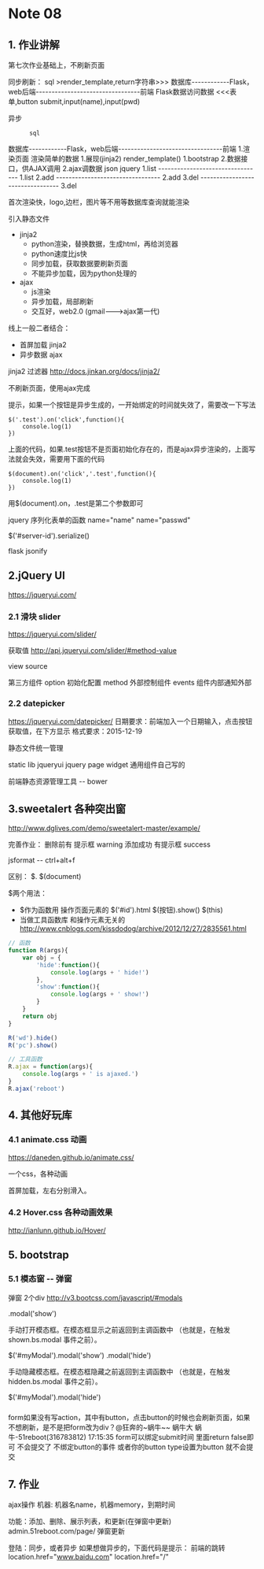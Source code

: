 # Note 08

## 1. 作业讲解
第七次作业基础上，不刷新页面


同步刷新：
        sql                    >render_template,return字符串>>>
数据库------------Flask，web后端---------------------------------前端
            Flask数据访问数据 <<<表单,button submit,input(name),input(pwd)

异步

          sql                    
数据库------------Flask，web后端---------------------------------前端
            1.渲染页面 渲染简单的数据                       1.展现(jinja2)
                render_template()                             1.bootstrap
            2.数据接口，供AJAX调用                          2.ajax调数据
                json                                            jquery
                1.list    ---------------------------------     1.list
                2.add     ---------------------------------     2.add
                3.del     ---------------------------------     3.del

首次渲染快，logo,边栏，图片等不用等数据库查询就能渲染

引入静态文件

* jinja2
    - python渲染，替换数据，生成html，再给浏览器
    - python速度比js快
    - 同步加载，获取数据要刷新页面
    - 不能异步加载，因为python处理的
* ajax
    - js渲染
    - 异步加载，局部刷新
    - 交互好，web2.0 (gmail--->ajax第一代)

线上一般二者结合：

* 首屏加载 jinja2
* 异步数据 ajax


jinja2  过滤器
http://docs.jinkan.org/docs/jinja2/


不刷新页面，使用ajax完成

提示，如果一个按钮是异步生成的，一开始绑定的时间就失效了，需要改一下写法

```
$('.test').on('click',function(){
    console.log(1)    
})
```

上面的代码，如果.test按钮不是页面初始化存在的，而是ajax异步渲染的，上面写法就会失效，需要用下面的代码

```
$(document).on('click','.test',function(){
    console.log(1)
})
```

用$(document).on，.test是第二个参数即可


jquery 序列化表单的函数
name="name"
name="passwd"

$('#server-id').serialize()


flask jsonify

## 2.jQuery UI
https://jqueryui.com/

### 2.1 滑块 slider
https://jqueryui.com/slider/

获取值
http://api.jqueryui.com/slider/#method-value

view source

第三方组件
    option 初始化配置
    method 外部控制组件
    events 组件内部通知外部


### 2.2 datepicker
https://jqueryui.com/datepicker/
日期要求：前端加入一个日期输入，点击按钮获取值，在下方显示
格式要求：2015-12-19


静态文件统一管理

static
    lib
        jqueryui
        jquery
    page
    widget  通用组件自己写的

前端静态资源管理工具 -- bower


## 3.sweetalert 各种突出窗
http://www.dglives.com/demo/sweetalert-master/example/

完善作业：
删除前有 提示框 warning
添加成功 有提示框 success

jsformat  -- ctrl+alt+f

区别：
$.
$(document)

$两个用法：
* $作为函数用
    操作页面元素的
    $('#id').html
    $(按钮).show()  $(this)
* 当做工具函数库
    和操作元素无关的
    http://www.cnblogs.com/kissdodog/archive/2012/12/27/2835561.html
```js
// 函数
function R(args){
    var obj = {
        'hide':function(){
            console.log(args + ' hide!')
        },
        'show':function(){
            console.log(args + ' show!')
        }
    }
    return obj
}

R('wd').hide()
R('pc').show()

// 工具函数
R.ajax = function(args){
    console.log(args + ' is ajaxed.')
}
R.ajax('reboot')
```

## 4. 其他好玩库

### 4.1 animate.css 动画
https://daneden.github.io/animate.css/

一个css，各种动画

首屏加载，左右分别滑入。

### 4.2 Hover.css  各种动画效果
http://ianlunn.github.io/Hover/


## 5. bootstrap 
### 5.1 模态窗 -- 弹窗
弹窗 2个div
http://v3.bootcss.com/javascript/#modals

.modal('show')

手动打开模态框。在模态框显示之前返回到主调函数中 （也就是，在触发 shown.bs.modal 事件之前）。

$('#myModal').modal('show')
.modal('hide')

手动隐藏模态框。在模态框隐藏之前返回到主调函数中 （也就是，在触发 hidden.bs.modal 事件之前）。

$('#myModal').modal('hide')






### 
form如果没有写action，其中有button，点击button的时候也会刷新页面，如果不想刷新，是不是把form改为div？@狂奔的~蜗牛~~  蜗牛大
蜗牛-51reboot(316783812)  17:15:35
form可以绑定submit时间
里面return false即可
不会提交了
不绑定button的事件
或者你的button type设置为button
就不会提交 




## 7. 作业
ajax操作
机器: 机器名name，机器memory，到期时间

功能：添加、删除、展示列表，和更新(在弹窗中更新)
admin.51reboot.com/page/   弹窗更新

登陆：同步，或者异步
    如果想做异步的，下面代码是提示：
    前端的跳转
    location.href="www.baidu.com"
    location.href="/"
